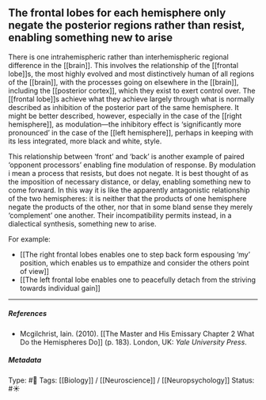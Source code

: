 ## The frontal lobes for each hemisphere only negate the posterior regions rather than resist, enabling something new to arise # 

There is one intrahemispheric rather than interhemispheric regional difference in the [[brain]]. This involves the relationship of the [[frontal lobe]]s, the most highly evolved and most distinctively human of all regions of the [[brain]], with the processes going on elsewhere in the [[brain]], including the [[posterior cortex]], which they exist to exert control over. The [[frontal lobe]]s achieve what they achieve largely through what is normally described as inhibition of the posterior part of the same hemisphere. It might be better described, however, especially in the case of the [[right hemisphere]], as modulation—the inhibitory effect is ‘significantly more pronounced’ in the case of the [[left hemisphere]], perhaps in keeping with its less integrated, more black and white, style. 

This relationship between ‘front’ and ‘back’ is another example of paired ‘opponent processors’ enabling fine modulation of response. By modulation i mean a process that resists, but does not negate. It is best thought of as the imposition of necessary distance, or delay, enabling something new to come forward. In this way it is like the apparently antagonistic relationship of the two hemispheres: it is neither that the products of one hemisphere negate the products of the other, nor that in some bland sense they merely ‘complement’ one another. Their incompatibility permits instead, in a dialectical synthesis, something new to arise.

For example: 

- [[The right frontal lobes enables one to step back form espousing ‘my’ position, which enables us to empathize and consider the others point of view]]
- [[The left frontal lobe enables one to peacefully detach from the striving towards individual gain]]

___

##### References

- Mcgilchrist, Iain. (2010). [[The Master and His Emissary Chapter 2 What Do the Hemispheres Do]] (p. 183). London, UK: _Yale University Press_.

##### Metadata

Type: #🔴 
Tags: [[Biology]] / [[Neuroscience]] / [[Neuropsychology]]
Status: #☀️ 